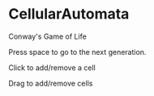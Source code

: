 # CellularAutomata
 Conway's Game of Life

Press space to go to the next generation. 

Click to add/remove a cell

Drag to add/remove cells
